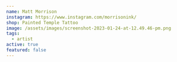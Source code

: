 ```yaml
---
name: Matt Morrison
instagram: https://www.instagram.com/morrisonink/
shop: Painted Temple Tattoo
image: /assets/images/screenshot-2023-01-24-at-12.49.46-pm.png
tags:
  - artist
active: true
featured: false
---
```

